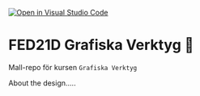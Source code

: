 [![Open in Visual Studio Code](https://classroom.github.com/assets/open-in-vscode-c66648af7eb3fe8bc4f294546bfd86ef473780cde1dea487d3c4ff354943c9ae.svg)](https://classroom.github.com/online_ide?assignment_repo_id=8544983&assignment_repo_type=AssignmentRepo)

# FED21D Grafiska Verktyg 🎨

Mall-repo för kursen `Grafiska Verktyg`

About the design.....
